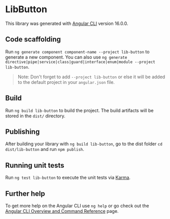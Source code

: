 # LibButton

This library was generated with [Angular CLI](https://github.com/angular/angular-cli) version 16.0.0.

## Code scaffolding

Run `ng generate component component-name --project lib-button` to generate a new component. You can also use `ng generate directive|pipe|service|class|guard|interface|enum|module --project lib-button`.
> Note: Don't forget to add `--project lib-button` or else it will be added to the default project in your `angular.json` file. 

## Build

Run `ng build lib-button` to build the project. The build artifacts will be stored in the `dist/` directory.

## Publishing

After building your library with `ng build lib-button`, go to the dist folder `cd dist/lib-button` and run `npm publish`.

## Running unit tests

Run `ng test lib-button` to execute the unit tests via [Karma](https://karma-runner.github.io).

## Further help

To get more help on the Angular CLI use `ng help` or go check out the [Angular CLI Overview and Command Reference](https://angular.io/cli) page.
